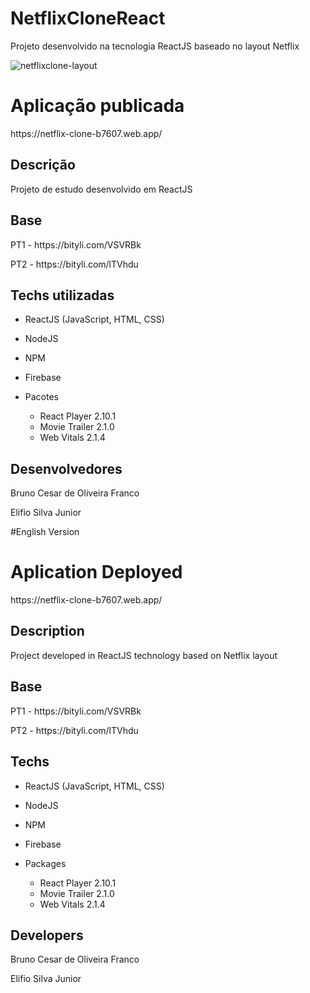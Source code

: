 

# NetflixCloneReact
Projeto desenvolvido na tecnologia ReactJS baseado no layout Netflix

![netflixclone-layout](https://user-images.githubusercontent.com/80123383/179368983-e58cf5ab-d994-46d8-9e51-09cafe3e6905.png)

# Aplicação publicada
<p>https://netflix-clone-b7607.web.app/</p>

## Descrição
Projeto de estudo desenvolvido em ReactJS

## Base
<p>PT1 - https://bityli.com/VSVRBk</p> 
<p>PT2 - https://bityli.com/lTVhdu</p>

## Techs utilizadas
- ReactJS (JavaScript, HTML, CSS)
- NodeJS
- NPM
- Firebase

- Pacotes
    - React Player 2.10.1
    - Movie Trailer 2.1.0
    - Web Vitals 2.1.4

## Desenvolvedores
<p>Bruno Cesar de Oliveira Franco</p>
<p>Elifio Silva Junior</p>



#English Version
# Aplication Deployed
<p>https://netflix-clone-b7607.web.app/</p>

## Description
Project developed in ReactJS technology based on Netflix layout

## Base
<p>PT1 - https://bityli.com/VSVRBk</p> 
<p>PT2 - https://bityli.com/lTVhdu</p>

## Techs
- ReactJS (JavaScript, HTML, CSS)
- NodeJS
- NPM
- Firebase

- Packages
    - React Player 2.10.1
    - Movie Trailer 2.1.0
    - Web Vitals 2.1.4

## Developers
<p>Bruno Cesar de Oliveira Franco</p>
<p>Elifio Silva Junior</p>
